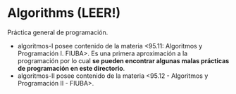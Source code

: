 # Algorithms (LEER!)
Práctica general de programación.

* algoritmos-I posee contenido de la materia <95.11: Algoritmos y Programación I. FIUBA>. 
Es una primera aproximación a la programación por lo cual **se pueden encontrar algunas malas
prácticas de programación en este directorio**.
* algoritmos-II posee contenido de la materia <95.12 - Algoritmos y Programación II - FIUBA>.
